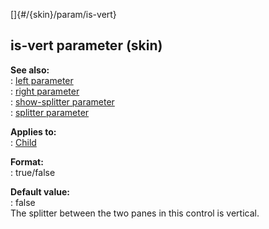 []{#/{skin}/param/is-vert}    
## is-vert parameter (skin)    
**See also:**    
:   [left parameter](ref/%7Bskin%7D/param/left)    
:   [right parameter](ref/%7Bskin%7D/param/right)    
:   [show-splitter parameter](ref/%7Bskin%7D/param/show-splitter)    
:   [splitter parameter](ref/%7Bskin%7D/param/splitter)    
<!-- -->    
**Applies to:**    
:   [Child](ref/%7Bskin%7D/control/child)    
<!-- -->    
**Format:**    
:   true/false    
<!-- -->    
**Default value:**    
:   false    
The splitter between the two panes in this control is vertical.  